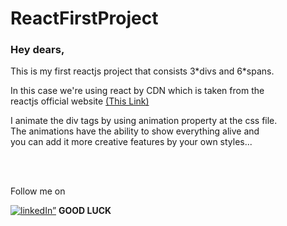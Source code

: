 # ReactFirstProject
<h3>Hey dears,</h3>
<p>This is my first reactjs project that consists 3*divs and 6*spans.</p>
<p>
  In this case we're using react by CDN which is taken from the</br>
  reactjs official website <a href="https://reactjs.org/docs/cdn-links.html">(This Link)</a>
</p>
<p>
  I animate the div tags by using animation property at the css file.</br>
  The animations have the ability to show everything alive and</br>
  you can add it more creative features by your own styles...
</p>
</br></br>
<p>Follow me on</p>
<a href="https://www.linkedin.com/in/alireza-mashayekhi-693423235/"><img src=”https://raw.githubusercontent.com/maalireza51/ReactFirstProject/master/icons/linkedin.svg" alt=linkedIn” width=”21px”/></a>
<a href="https://twitter.com/maalireza51"><i class="fa fa-lg fa-twitter-square"></i></a>
<a href="https://www.instagram.com/deka_deve/"><i class="fa fa-lg fa-instagram"></i></a>
<strong>GOOD LUCK</strong>
<script src="https://use.fontawesome.com/452826394c.js"></script>

